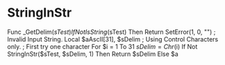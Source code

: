 # StringInStr
 Func _GetDelim($sTest)     If Not IsString($sTest) Then Return SetError(1, 0, "") ; Invalid Input String.      Local $aAscII[31], $sDelim ; Using Control Characters only.     ; First try one character     For $i = 1 To 31         $sDelim = Chr($i)         If Not StringInStr($sTest, $sDelim, 1) Then             Return $sDelim         Else             $a
